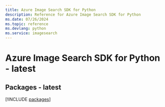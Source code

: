 ```yaml
---
title: Azure Image Search SDK for Python
description: Reference for Azure Image Search SDK for Python
ms.date: 07/26/2024
ms.topic: reference
ms.devlang: python
ms.service: imagesearch
---
```

# Azure Image Search SDK for Python - latest
## Packages - latest
[!INCLUDE [packages](image-search-index.md)]